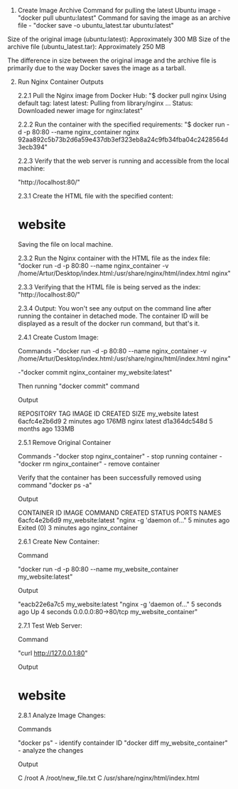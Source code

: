 1. Create Image Archive
Command for pulling the latest Ubuntu image - "docker pull ubuntu:latest"
Command for saving the image as an archive file - "docker save -o ubuntu_latest.tar ubuntu:latest"

Size of the original image (ubuntu:latest): Approximately 300 MB
Size of the archive file (ubuntu_latest.tar): Approximately 250 MB

The difference in size between the original image and the archive file is primarily due to the way Docker saves the image as a tarball.

2. Run Nginx Container Outputs

    2.2.1 Pull the Nginx image from Docker Hub:
    "$ docker pull nginx
    Using default tag: latest
    latest: Pulling from library/nginx
    ...
    Status: Downloaded newer image for nginx:latest"

    2.2.2 Run the container with the specified requirements:
    "$ docker run -d -p 80:80 --name nginx_container nginx
    92aa892c5b73b2d6a59e437db3ef323eb8a24c9fb34fba04c2428564d3ecb394"

    2.2.3 Verify that the web server is running and accessible from the local machine:

    "http://localhost:80/"

    2.3.1 Create the HTML file with the specified content:
    <html>
    <head>
    <title>The best</title>
    </head>
    <body>
    <h1>website</h1>
    </body>
    </html>

    Saving the file on local machine.

    2.3.2 Run the Nginx container with the HTML file as the index file:
    "docker run -d -p 80:80 --name nginx_container -v /home/Artur/Desktop/index.html:/usr/share/nginx/html/index.html nginx"

    2.3.3 Verifying that the HTML file is being served as the index:
    "http://localhost:80/"

    2.3.4 Output:
    You won't see any output on the command line after running the container in detached mode. The container ID will be displayed as a result of the docker run command, but that's it.

    2.4.1 Create Custom Image:

    Commands
    -"docker run -d -p 80:80 --name nginx_container -v /home/Artur/Desktop/index.html:/usr/share/nginx/html/index.html nginx"

    -"docker commit nginx_container my_website:latest"

    Then running "docker commit" command

    Output

    REPOSITORY      TAG       IMAGE ID         CREATED            SIZE
    my_website      latest    6acfc4e2b6d9     2 minutes ago      176MB
    nginx           latest    d1a364dc548d     5 months ago       133MB

    2.5.1 Remove Original Container

    Commands
    -"docker stop nginx_container" - stop running container
    -"docker rm nginx_container" - remove container

    Verify that the container has been successfully removed using command "docker ps -a"

    Output

    CONTAINER ID   IMAGE            COMMAND                  CREATED          STATUS                      PORTS   NAMES
    6acfc4e2b6d9   my_website:latest "nginx -g 'daemon of…"   5 minutes ago    Exited (0) 3 minutes ago            nginx_container

    2.6.1 Create New Container:

    Command

    "docker run -d -p 80:80 --name my_website_container my_website:latest"

    Output

    "eacb22e6a7c5   my_website:latest   "nginx -g 'daemon of…"   5 seconds ago   Up 4 seconds   0.0.0.0:80->80/tcp   my_website_container"

    2.7.1 Test Web Server:

    Command

    "curl http://127.0.0.1:80"

    Output

    <html>
    <head>
    <title>The best</title>
    </head>
    <body>
    <h1>website</h1>
    </body>
    </html>

    2.8.1 Analyze Image Changes:

    Commands

    "docker ps" - identify containder ID
    "docker diff my_website_container" - analyze the changes

    Output

    C /root
    A /root/new_file.txt
    C /usr/share/nginx/html/index.html




